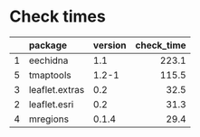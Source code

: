 # Check times

|   |package        |version | check_time|
|:--|:--------------|:-------|----------:|
|1  |eechidna       |1.1     |      223.1|
|5  |tmaptools      |1.2-1   |      115.5|
|3  |leaflet.extras |0.2     |       32.5|
|2  |leaflet.esri   |0.2     |       31.3|
|4  |mregions       |0.1.4   |       29.4|



